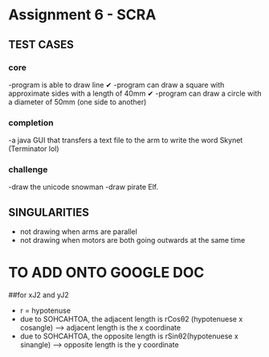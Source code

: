 # Assignment 6 - SCRA 

## TEST CASES

### core
-program is able to draw line ✔
-program can draw a square with approximate sides with a length of 40mm ✔
-program can draw a circle with a diameter of 50mm (one side to another)

### completion
-a java GUI that transfers a text file to the arm to write the word Skynet (Terminator lol)

### challenge
-draw the unicode snowman
-draw pirate Elf. 

## SINGULARITIES
- not drawing when arms are parallel 
- not drawing when motors are both going outwards at the same time


# TO ADD ONTO GOOGLE DOC

##for xJ2 and yJ2
- r = hypotenuse
- due to SOHCAHTOA, the adjacent length is rCosθ2 (hypotenuese x cosangle) --> adjacent length is the x coordinate
- due to SOHCAHTOA, the opposite length is rSinθ2(hypotenuese x sinangle) --> opposite length is the y coordinate




